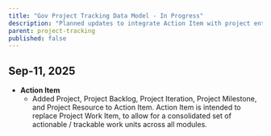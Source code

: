 ```yaml
---
title: "Gov Project Tracking Data Model - In Progress"
description: "Planned updates to integrate Action Item with project entities and add project-specific links."
parent: project-tracking
published: false
---
```


## Sep-11, 2025

-   **Action Item**
    - Added Project, Project Backlog, Project Iteration, Project Milestone, and Project Resource to Action Item. Action Item is intended to replace Project Work Item, to allow for a consolidated set of actionable / trackable work units across all modules.
